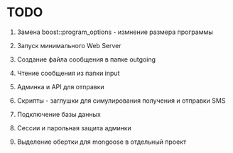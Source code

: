 TODO
====

1. Замена boost::program_options - измнение размера программы 

2. Запуск минимального Web Server

3. Создание файла сообщения в папке outgoing

4. Чтение сообщения из папки input

5. Админка и API для отправки

6. Скрипты - заглушки для симулирования получения и отправки SMS

7. Подключение базы данных

8. Сессии и парольная защита админки

8. Выделение обертки для mongoose в отдельный проект
